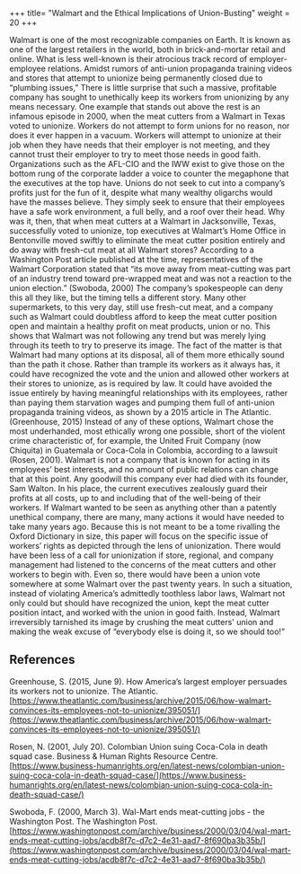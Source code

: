+++
title= "Walmart and the Ethical Implications of Union-Busting"
weight = 20
+++


Walmart is one of the most recognizable companies on Earth. It is known as one of the largest retailers in the world, both in brick-and-mortar retail and online. What is less well-known is their atrocious track record of employer-employee relations. Amidst rumors of anti-union propaganda training videos and stores that attempt to unionize being permanently closed due to “plumbing issues,” There is little surprise that such a massive, profitable company has sought to unethically keep its workers from unionizing by any means necessary. One example that stands out above the rest is an infamous episode in 2000, when the meat cutters from a Walmart in Texas voted to unionize.
Workers do not attempt to form unions for no reason, nor does it ever happen in a vacuum. Workers will attempt to unionize at their job when they have needs that their employer is not meeting, and they cannot trust their employer to try to meet those needs in good faith. Organizations such as the AFL-CIO and the IWW exist to give those on the bottom rung of the corporate ladder a voice to counter the megaphone that the executives at the top have. Unions do not seek to cut into a company’s profits just for the fun of it, despite what many wealthy oligarchs would have the masses believe. They simply seek to ensure that their employees have a safe work environment, a full belly, and a roof over their head. Why was it, then, that when meat cutters at a Walmart in Jacksonville, Texas, successfully voted to unionize, top executives at Walmart’s Home Office in Bentonville moved swiftly to eliminate the meat cutter position entirely and do away with fresh-cut meat at all Walmart stores?
According to a Washington Post article published at the time, representatives of the Walmart Corporation stated that “its move away from meat-cutting was part of an industry trend toward pre-wrapped meat and was not a reaction to the union election.” (Swoboda, 2000) The company’s spokespeople can deny this all they like, but the timing tells a different story. Many other supermarkets, to this very day, still use fresh-cut meat, and a company such as Walmart could doubtless afford to keep the meat cutter position open and maintain a healthy profit on meat products, union or no. This shows that Walmart was not following any trend but was merely lying through its teeth to try to preserve its image.
The fact of the matter is that Walmart had many options at its disposal, all of them more ethically sound than the path it chose. Rather than trample its workers as it always has, it could have recognized the vote and the union and allowed other workers at their stores to unionize, as is required by law. It could have avoided the issue entirely by having meaningful relationships with its employees, rather than paying them starvation wages and pumping them full of anti-union propaganda training videos, as shown by a 2015 article in The Atlantic. (Greenhouse, 2015) Instead of any of these options, Walmart chose the most underhanded, most ethically wrong one possible, short of the violent crime characteristic of, for example, the United Fruit Company (now Chiquita) in Guatemala or Coca-Cola in Colombia, according to a lawsuit (Rosen, 2001).
Walmart is not a company that is known for acting in its employees’ best interests, and no amount of public relations can change that at this point. Any goodwill this company ever had died with its founder, Sam Walton. In his place, the current executives zealously guard their profits at all costs, up to and including that of the well-being of their workers. If Walmart wanted to be seen as anything other than a patently unethical company, there are many, many actions it would have needed to take many years ago. Because this is not meant to be a tome rivalling the Oxford Dictionary in size, this paper will focus on the specific issue of workers’ rights as depicted through the lens of unionization. There would have been less of a call for unionization if store, regional, and company management had listened to the concerns of the meat cutters and other workers to begin with. Even so, there would have been a union vote somewhere at some Walmart over the past twenty years. In such a situation, instead of violating America’s admittedly toothless labor laws, Walmart not only could but should have recognized the union, kept the meat cutter position intact, and worked with the union in good faith. Instead, Walmart irreversibly tarnished its image by crushing the meat cutters' union and making the weak excuse of “everybody else is doing it, so we should too!”

## References
Greenhouse, S. (2015, June 9). How America’s largest employer persuades its workers not to unionize. The Atlantic. [https://www.theatlantic.com/business/archive/2015/06/how-walmart-convinces-its-employees-not-to-unionize/395051/](https://www.theatlantic.com/business/archive/2015/06/how-walmart-convinces-its-employees-not-to-unionize/395051/)

Rosen, N. (2001, July 20). Colombian Union suing Coca-Cola in death squad case. Business & Human Rights Resource Centre. [https://www.business-humanrights.org/en/latest-news/colombian-union-suing-coca-cola-in-death-squad-case/](https://www.business-humanrights.org/en/latest-news/colombian-union-suing-coca-cola-in-death-squad-case/)

Swoboda, F. (2000, March 3). Wal-Mart ends meat-cutting jobs - the Washington Post. The Washington Post. [https://www.washingtonpost.com/archive/business/2000/03/04/wal-mart-ends-meat-cutting-jobs/acdb8f7c-d7c2-4e31-aad7-8f690ba3b35b/](https://www.washingtonpost.com/archive/business/2000/03/04/wal-mart-ends-meat-cutting-jobs/acdb8f7c-d7c2-4e31-aad7-8f690ba3b35b/)
